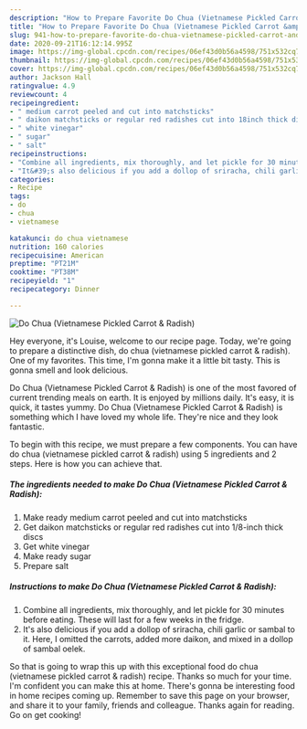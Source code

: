 ```yaml
---
description: "How to Prepare Favorite Do Chua (Vietnamese Pickled Carrot &amp;amp; Radish)"
title: "How to Prepare Favorite Do Chua (Vietnamese Pickled Carrot &amp;amp; Radish)"
slug: 941-how-to-prepare-favorite-do-chua-vietnamese-pickled-carrot-and-amp-radish
date: 2020-09-21T16:12:14.995Z
image: https://img-global.cpcdn.com/recipes/06ef43d0b56a4598/751x532cq70/do-chua-vietnamese-pickled-carrot-radish-recipe-main-photo.jpg
thumbnail: https://img-global.cpcdn.com/recipes/06ef43d0b56a4598/751x532cq70/do-chua-vietnamese-pickled-carrot-radish-recipe-main-photo.jpg
cover: https://img-global.cpcdn.com/recipes/06ef43d0b56a4598/751x532cq70/do-chua-vietnamese-pickled-carrot-radish-recipe-main-photo.jpg
author: Jackson Hall
ratingvalue: 4.9
reviewcount: 4
recipeingredient:
- " medium carrot peeled and cut into matchsticks"
- " daikon matchsticks or regular red radishes cut into 18inch thick discs"
- " white vinegar"
- " sugar"
- " salt"
recipeinstructions:
- "Combine all ingredients, mix thoroughly, and let pickle for 30 minutes before eating. These will last for a few weeks in the fridge."
- "It&#39;s also delicious if you add a dollop of sriracha, chili garlic or sambal to it. Here, I omitted the carrots, added more daikon, and mixed in a dollop of sambal oelek."
categories:
- Recipe
tags:
- do
- chua
- vietnamese

katakunci: do chua vietnamese 
nutrition: 160 calories
recipecuisine: American
preptime: "PT21M"
cooktime: "PT38M"
recipeyield: "1"
recipecategory: Dinner

---
```



![Do Chua (Vietnamese Pickled Carrot &amp; Radish)](https://img-global.cpcdn.com/recipes/06ef43d0b56a4598/751x532cq70/do-chua-vietnamese-pickled-carrot-radish-recipe-main-photo.jpg)

Hey everyone, it's Louise, welcome to our recipe page. Today, we're going to prepare a distinctive dish, do chua (vietnamese pickled carrot &amp; radish). One of my favorites. This time, I'm gonna make it a little bit tasty. This is gonna smell and look delicious.



Do Chua (Vietnamese Pickled Carrot &amp; Radish) is one of the most favored of current trending meals on earth. It is enjoyed by millions daily. It's easy, it is quick, it tastes yummy. Do Chua (Vietnamese Pickled Carrot &amp; Radish) is something which I have loved my whole life. They're nice and they look fantastic.


To begin with this recipe, we must prepare a few components. You can have do chua (vietnamese pickled carrot &amp; radish) using 5 ingredients and 2 steps. Here is how you can achieve that.

<!--inarticleads1-->

##### The ingredients needed to make Do Chua (Vietnamese Pickled Carrot &amp; Radish):

1. Make ready  medium carrot peeled and cut into matchsticks
1. Get  daikon matchsticks or regular red radishes cut into 1/8-inch thick discs
1. Get  white vinegar
1. Make ready  sugar
1. Prepare  salt




<!--inarticleads2-->

##### Instructions to make Do Chua (Vietnamese Pickled Carrot &amp; Radish):

1. Combine all ingredients, mix thoroughly, and let pickle for 30 minutes before eating. These will last for a few weeks in the fridge.
1. It&#39;s also delicious if you add a dollop of sriracha, chili garlic or sambal to it. Here, I omitted the carrots, added more daikon, and mixed in a dollop of sambal oelek.




So that is going to wrap this up with this exceptional food do chua (vietnamese pickled carrot &amp; radish) recipe. Thanks so much for your time. I'm confident you can make this at home. There's gonna be interesting food in home recipes coming up. Remember to save this page on your browser, and share it to your family, friends and colleague. Thanks again for reading. Go on get cooking!
